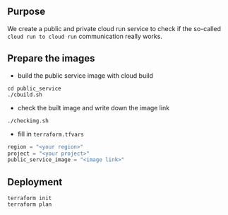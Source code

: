 ## Purpose
We create a public and private cloud run service to check if the so-called `cloud run to cloud run` communication really works.

## Prepare the images 
* build the public service image with cloud build
```
cd public_service
./cbuild.sh
```
* check the built image and write down the image link
```
./checkimg.sh
```

* fill in `terraform.tfvars`
```tf
region = "<your region>"
project = "<your project>"
public_service_image = "<image link>"
```

## Deployment 
```
terraform init
terraform plan
```

